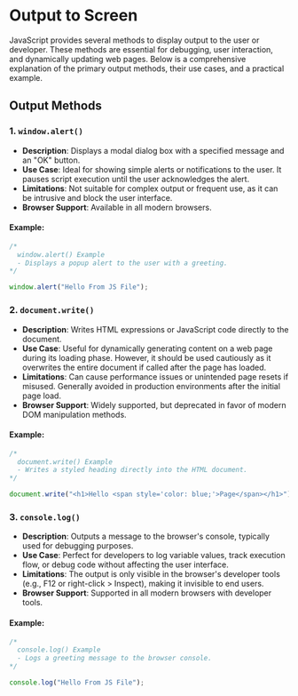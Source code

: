 # Output to Screen

JavaScript provides several methods to display output to the user or developer. These methods are essential for debugging, user interaction, and dynamically updating web pages. Below is a comprehensive explanation of the primary output methods, their use cases, and a practical example.

## Output Methods

### 1. `window.alert()`
- **Description**: Displays a modal dialog box with a specified message and an "OK" button.
- **Use Case**: Ideal for showing simple alerts or notifications to the user. It pauses script execution until the user acknowledges the alert.
- **Limitations**: Not suitable for complex output or frequent use, as it can be intrusive and block the user interface.
- **Browser Support**: Available in all modern browsers.

#### Example:
```javascript
/*
  window.alert() Example
  - Displays a popup alert to the user with a greeting.
*/

window.alert("Hello From JS File");
```

### 2. `document.write()`
- **Description**: Writes HTML expressions or JavaScript code directly to the document.
- **Use Case**: Useful for dynamically generating content on a web page during its loading phase. However, it should be used cautiously as it overwrites the entire document if called after the page has loaded.
- **Limitations**: Can cause performance issues or unintended page resets if misused. Generally avoided in production environments after the initial page load.
- **Browser Support**: Widely supported, but deprecated in favor of modern DOM manipulation methods.

#### Example:
```javascript
/*
  document.write() Example
  - Writes a styled heading directly into the HTML document.
*/

document.write("<h1>Hello <span style='color: blue;'>Page</span></h1>");
```

### 3. `console.log()`
- **Description**: Outputs a message to the browser's console, typically used for debugging purposes.
- **Use Case**: Perfect for developers to log variable values, track execution flow, or debug code without affecting the user interface.
- **Limitations**: The output is only visible in the browser's developer tools (e.g., F12 or right-click > Inspect), making it invisible to end users.
- **Browser Support**: Supported in all modern browsers with developer tools.

#### Example:
```javascript
/*
  console.log() Example
  - Logs a greeting message to the browser console.
*/

console.log("Hello From JS File");
```
